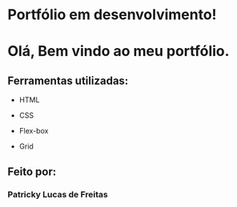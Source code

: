 # Portfólio em desenvolvimento!

# Olá, Bem vindo ao meu portfólio.


## Ferramentas utilizadas:

* HTML

* CSS

* Flex-box

* Grid

## Feito por:

### Patricky Lucas de Freitas
